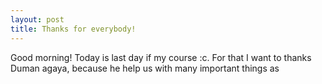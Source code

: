 ```yaml
---
layout: post
title: Thanks for everybody!
---
```

Good morning! Today is last day if my course :c. For that I want to thanks Duman agaya, because he help us with many important things as 
